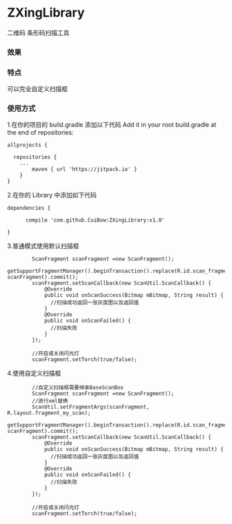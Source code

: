 # ZXingLibrary
二维码 条形码扫描工具
### 效果

### 特点 

可以完全自定义扫描框

### 使用方式
    
1.在你的项目的 build.gradle 添加以下代码 Add it in your root build.gradle at the end of repositories:
```
allprojects {

  repositories {
  	...
	  	maven { url 'https://jitpack.io' }
    }
} 
```

 
2.在你的 Library 中添加如下代码

``` 
dependencies { 

	  compile 'com.github.CuiBow:ZXingLibrary:v1.0'
     
} 
```

3.普通模式使用默认扫描框
``` 
        ScanFragment scanFragment =new ScanFragment();
        getSupportFragmentManager().beginTransaction().replace(R.id.scan_fragment, scanFragment).commit();
        scanFragment.setScanCallback(new ScanUtil.ScanCallback() {
            @Override
            public void onScanSuccess(Bitmap mBitmap, String result) {
              //扫描成功返回一张灰度图以及返回值
            }
            @Override
            public void onScanFailed() {
              //扫描失败
            }
        });
        
        //开启或关闭闪光灯
        scanFragment.setTorch(true/false);
   ```
   
4.使用自定义扫描框
```     
        //自定义扫描框需要继承BaseScanBox
        ScanFragment scanFragment =new ScanFragment();
        //进行xml替换
        ScanUtil.setFragmentArgs(scanFragment, R.layout.fragment_my_scan);
        getSupportFragmentManager().beginTransaction().replace(R.id.scan_fragment, scanFragment).commit();
        scanFragment.setScanCallback(new ScanUtil.ScanCallback() {
            @Override
            public void onScanSuccess(Bitmap mBitmap, String result) {
              //扫描成功返回一张灰度图以及返回值
            }
            @Override
            public void onScanFailed() {
              //扫描失败
            }
        });
        
        //开启或关闭闪光灯
        scanFragment.setTorch(true/false);
```
            
    





